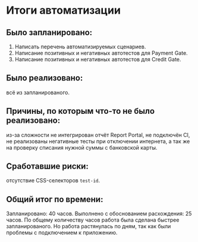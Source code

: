 # Итоги автоматизации

## Было запланировано:
1. Написать перечень автоматизируемых сценариев.
2. Написание позитивных и негативных автотестов для Payment Gate.
3. Написание позитивных и негативных автотестов для Credit Gate.

## Было реализовано: 
всё из запланированого.

## Причины, по которым что-то не было реализовано:
из-за сложности не интегрирован отчёт Report Portal, не подключён CI, не реализованы негативные тесты при отключении интернета, а так же на проверку списания нужной суммы с банковской карты.

## Сработавшие риски:
отсутствие CSS-селекторов `test-id`.

## Общий итог по времени: 
Запланировано: 40 часов.
Выполнено с обоснованием расхождения: 25 часов. По общему количеству часов работа была сделана быстрее запланированого.
Но работа растянулась по дням, так как были проблемы с подключением к приложению.